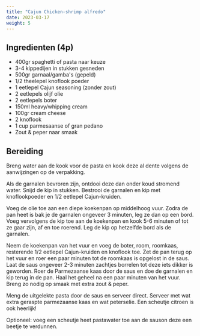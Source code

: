 ```yaml
---
title: "Cajun Chicken-shrimp alfredo"
date: 2023-03-17
weight: 5
---
```


  
## Ingredienten (4p)

 * 400gr spaghetti of pasta naar keuze
 * 3-4 kippedijen in stukken gesneden
 * 500gr garnaal/gamba's (gepeld)
 * 1/2 theelepel knoflook poeder
 * 1 eetlepel Cajun seasoning (zonder zout)
 * 2 eetlepels olijf olie
 * 2 eetlepels boter
 * 150ml heavy/whipping cream
 * 100gr cream cheese
 * 2 knoflook
 * 1 cup parmesaanse of gran pedano
 * Zout & peper naar smaak

 
## Bereiding
Breng water aan de kook voor de pasta en kook deze al dente volgens de aanwijzingen op de verpakking.

Als de garnalen bevroren zijn, ontdooi deze dan onder koud stromend water. Snijd de kip in stukken. Bestrooi de garnalen en kip met knoflookpoeder en 1/2 eetlepel Cajun-kruiden.

Voeg de olie toe aan een diepe koekenpan op middelhoog vuur. Zodra de pan heet is bak je de garnalen ongeveer 3 minuten, leg ze dan op een bord. Voeg vervolgens de kip toe aan de koekenpan en kook 5-6 minuten of tot ze gaar zijn, af en toe roerend. Leg de kip op hetzelfde bord als de garnalen.

Neem de koekenpan van het vuur en voeg de boter, room, roomkaas, resterende 1/2 eetlepel Cajun-kruiden en knoflook toe. Zet de pan terug op het vuur en roer een paar minuten tot de roomkaas is opgelost in de saus.
Laat de saus ongeveer 2-3 minuten zachtjes borrelen tot deze iets dikker is geworden.
Roer de Parmezaanse kaas door de saus en doe de garnalen en kip terug in de pan. Haal het geheel na een paar minuten van het vuur. Breng zo nodig op smaak met extra zout & peper.

Meng de uitgelekte pasta door de saus en serveer direct. Serveer met wat extra geraspte parmezaanse kaas en wat peterselie. Een scheutje citroen is ook heerlijk!


Optioneel: voeg een scheutje heet pastawater toe aan de sauson deze een beetje te verdunnen.